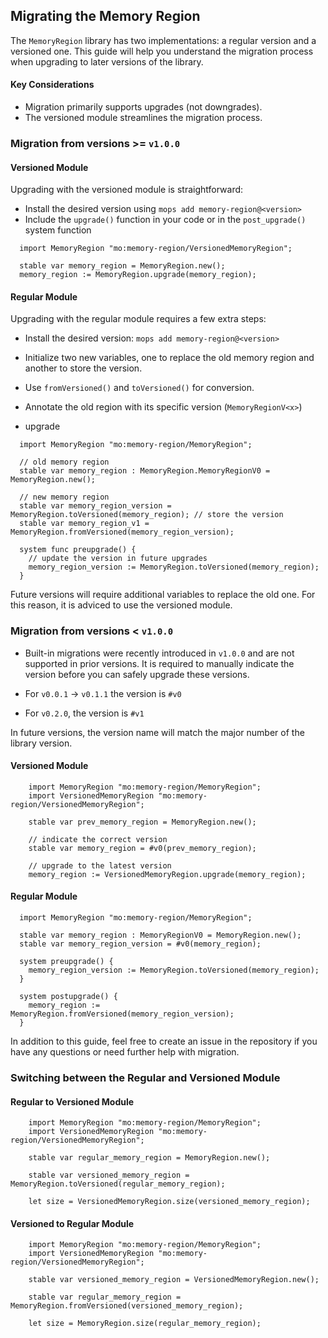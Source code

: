 ## Migrating the Memory Region
The `MemoryRegion` library has two implementations: a regular version and a versioned one. This guide will help you understand the migration process when upgrading to later versions of the library.

#### Key Considerations
- Migration primarily supports upgrades (not downgrades).
- The versioned module streamlines the migration process.
  
### Migration from versions >= `v1.0.0`
#### Versioned Module
Upgrading with the versioned module is straightforward:
  - Install the desired version using `mops add memory-region@<version>`
  - Include the `upgrade()` function in your code or in the `post_upgrade()` system function

```motoko
  import MemoryRegion "mo:memory-region/VersionedMemoryRegion";

  stable var memory_region = MemoryRegion.new();
  memory_region := MemoryRegion.upgrade(memory_region);
```

#### Regular Module
Upgrading with the regular module requires a few extra steps:

- Install the desired version: `mops add memory-region@<version>`
- Initialize two new variables, one to replace the old memory region and another to store the version.
- Use `fromVersioned()` and `toVersioned()` for conversion.
- Annotate the old region with its specific version (`MemoryRegionV<x>`)

- upgrade
```motoko
  import MemoryRegion "mo:memory-region/MemoryRegion";

  // old memory region
  stable var memory_region : MemoryRegion.MemoryRegionV0 = MemoryRegion.new();

  // new memory region
  stable var memory_region_version = MemoryRegion.toVersioned(memory_region); // store the version
  stable var memory_region_v1 = MemoryRegion.fromVersioned(memory_region_version);

  system func preupgrade() {
    // update the version in future upgrades
    memory_region_version := MemoryRegion.toVersioned(memory_region); 
  }

```
Future versions will require additional variables to replace the old one. For this reason, it is adviced to use the versioned module.

### Migration from versions < `v1.0.0`
- Built-in migrations were recently introduced in `v1.0.0` and are not supported in prior versions. It is required to manually indicate the version before you can safely upgrade these versions.

- For `v0.0.1` -> `v0.1.1` the version is `#v0`
- For `v0.2.0`, the version is `#v1`

In future versions, the version name will match the major number of the library version.

#### Versioned Module
```motoko
    import MemoryRegion "mo:memory-region/MemoryRegion";
    import VersionedMemoryRegion "mo:memory-region/VersionedMemoryRegion";
    
    stable var prev_memory_region = MemoryRegion.new();

    // indicate the correct version
    stable var memory_region = #v0(prev_memory_region);

    // upgrade to the latest version
    memory_region := VersionedMemoryRegion.upgrade(memory_region);

```

#### Regular Module

```motoko
  import MemoryRegion "mo:memory-region/MemoryRegion";

  stable var memory_region : MemoryRegionV0 = MemoryRegion.new();
  stable var memory_region_version = #v0(memory_region);

  system preupgrade() {
    memory_region_version := MemoryRegion.toVersioned(memory_region);
  }

  system postupgrade() {
    memory_region := MemoryRegion.fromVersioned(memory_region_version);
  }
```
In addition to this guide, feel free to create an issue in the repository if you have any questions or need further help with migration.

### Switching between the Regular and Versioned Module
#### Regular to Versioned Module 
```motoko
    import MemoryRegion "mo:memory-region/MemoryRegion";
    import VersionedMemoryRegion "mo:memory-region/VersionedMemoryRegion";

    stable var regular_memory_region = MemoryRegion.new();

    stable var versioned_memory_region = MemoryRegion.toVersioned(regular_memory_region);

    let size = VersionedMemoryRegion.size(versioned_memory_region);
```

#### Versioned to Regular Module
```motoko
    import MemoryRegion "mo:memory-region/MemoryRegion";
    import VersionedMemoryRegion "mo:memory-region/VersionedMemoryRegion";

    stable var versioned_memory_region = VersionedMemoryRegion.new();

    stable var regular_memory_region = MemoryRegion.fromVersioned(versioned_memory_region);

    let size = MemoryRegion.size(regular_memory_region);
```